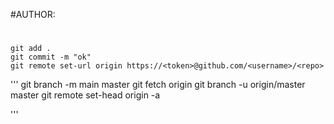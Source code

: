 #AUTHOR:
#
```
git add .
git commit -m "ok"
git remote set-url origin https://<token>@github.com/<username>/<repo>
```
'''
git branch -m main master
git fetch origin
git branch -u origin/master master
git remote set-head origin -a

'''
